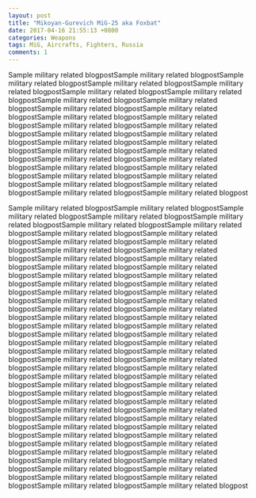 ```yaml
---
layout: post
title: "Mikoyan-Gurevich MiG-25 aka Foxbat"
date: 2017-04-16 21:55:13 +0800
categories: Weapons
tags: MiG, Aircrafts, Fighters, Russia
comments: 1
---
```


<p>Sample military related blogpostSample military related blogpostSample military related blogpostSample military related blogpostSample military related blogpostSample military related blogpostSample military related blogpostSample military related blogpostSample military related blogpostSample military related blogpostSample military related blogpostSample military related blogpostSample military related blogpostSample military related blogpostSample military related blogpostSample military related blogpostSample military related blogpostSample military related blogpostSample military related blogpostSample military related blogpostSample military related blogpostSample military related blogpostSample military related blogpostSample military related blogpostSample military related blogpostSample military related blogpostSample military related blogpostSample military related blogpostSample military related blogpostSample military related blogpostSample military related blogpost</p>

<p>Sample military related blogpostSample military related blogpostSample military related blogpostSample military related blogpostSample military related blogpostSample military related blogpostSample military related blogpostSample military related blogpostSample military related blogpostSample military related blogpostSample military related blogpostSample military related blogpostSample military related blogpostSample military related blogpostSample military related blogpostSample military related blogpostSample military related blogpostSample military related blogpostSample military related blogpostSample military related blogpostSample military related blogpostSample military related blogpostSample military related blogpostSample military related blogpostSample military related blogpostSample military related blogpostSample military related blogpostSample military related blogpostSample military related blogpostSample military related blogpostSample military related blogpostSample military related blogpostSample military related blogpostSample military related blogpostSample military related blogpostSample military related blogpostSample military related blogpostSample military related blogpostSample military related blogpostSample military related blogpostSample military related blogpostSample military related blogpostSample military related blogpostSample military related blogpostSample military related blogpostSample military related blogpostSample military related blogpostSample military related blogpostSample military related blogpostSample military related blogpostSample military related blogpostSample military related blogpostSample military related blogpostSample military related blogpostSample military related blogpostSample military related blogpostSample military related blogpostSample military related blogpostSample military related blogpostSample military related blogpostSample military related blogpostSample military related blogpostSample military related blogpostSample military related blogpostSample military related blogpostSample military related blogpostSample military related blogpostSample military related blogpostSample military related blogpost</p>